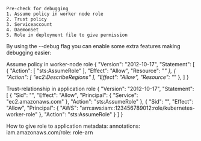     Pre-check for debugging
    1. Assume policy in worker node role
    2. Trust policy
    3. Serviceaccount
    4. DaemonSet
    5. Role in deployment file to give permission
By using the --debug flag you can enable some extra features making debugging easier:



Assume policy in worker-node role 
{
  "Version": "2012-10-17",
  "Statement": [
    {
      "Action": [
        "sts:AssumeRole"
      ],
      "Effect": "Allow",
      "Resource": "*"
    },
    {
      "Action": [
        "ec2:DescribeRegions"
      ],
      "Effect": "Allow",
      "Resource": "*"
    },
  ]
}

Trust-relationship in application role 
{
  "Version": "2012-10-17",
  "Statement": [
    {
      "Sid": "",
      "Effect": "Allow",
      "Principal": {
        "Service": "ec2.amazonaws.com"
      },
      "Action": "sts:AssumeRole"
    },
    {
      "Sid": "",
      "Effect": "Allow",
      "Principal": {
        "AWS": "arn:aws:iam::123456789012:role/kubernetes-worker-role"
      },
      "Action": "sts:AssumeRole"
    }
  ]
}



How to give role to application 
        metadata:
          annotations:
            iam.amazonaws.com/role: role-arn
